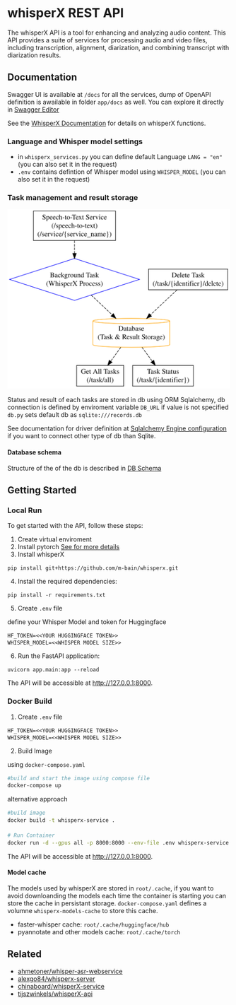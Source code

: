 # whisperX REST API

The whisperX API is a tool for enhancing and analyzing audio content. This API provides a suite of services for processing audio and video files, including transcription, alignment, diarization, and combining transcript with diarization results.

## Documentation

Swagger UI is available at `/docs` for all the services, dump of OpenAPI definition is awailable in folder `app/docs` as well. You can explore it directly in [Swagger Editor](https://editor.swagger.io/?url=https://raw.githubusercontent.com/pavelzbornik/whisperX-FastAPI/main/app/docs/openapi.yaml)

See the [WhisperX Documentation](https://github.com/m-bain/whisperX) for details on whisperX functions.

### Language and Whisper model settings

- in `whisperx_services.py` you can define default Language `LANG = "en"` (you can also set it in the request)
- `.env` contains defintion of Whisper model using `WHISPER_MODEL` (you can also set it in the request)

### Task management and result storage

![Service chart](app/docs/service_chart.svg)

Status and result of each tasks are stored in db using ORM Sqlalchemy, db connection is defined by enviroment variable `DB_URL` if value is not specified `db.py` sets default db as  `sqlite:///records.db`

See documentation for driver definition at [Sqlalchemy Engine configuration](https://docs.sqlalchemy.org/en/20/core/engines.html) if you want to connect other type of db than Sqlite.

#### Database schema

Structure of the of the db is described in [DB Schema](app/docs/db_schema.md)

## Getting Started

### Local Run

To get started with the API, follow these steps:

1. Create virtual enviroment
2. Install pytorch [See for more details](https://pytorch.org/)
3. Install whisperX

```
pip install git+https://github.com/m-bain/whisperx.git
```
4. Install the required dependencies:
```
pip install -r requirements.txt
```
5. Create `.env` file

define your Whisper Model and token for Huggingface
```
HF_TOKEN=<<YOUR HUGGINGFACE TOKEN>>
WHISPER_MODEL=<<WHISPER MODEL SIZE>>
```

6. Run the FastAPI application:

```
uvicorn app.main:app --reload
```
The API will be accessible at http://127.0.0.1:8000.

### Docker Build

1. Create `.env` file

```
HF_TOKEN=<<YOUR HUGGINGFACE TOKEN>>
WHISPER_MODEL=<<WHISPER MODEL SIZE>>
```

2. Build Image

using `docker-compose.yaml`

```sh
#build and start the image using compose file
docker-compose up
```


alternative approach

```sh
#build image
docker build -t whisperx-service .

# Run Container
docker run -d --gpus all -p 8000:8000 --env-file .env whisperx-service
```
The API will be accessible at http://127.0.0.1:8000.

#### Model cache

The models used by whisperX are stored in `root/.cache`, if you want to avoid downloanding the models each time the container is starting you can store the cache in persistant storage. `docker-compose.yaml` defines a volumne `whisperx-models-cache` to store this cache.

- faster-whisper cache: `root/.cache/huggingface/hub`
- pyannotate and other models cache: `root/.cache/torch`

## Related
- [ahmetoner/whisper-asr-webservice](https://github.com/ahmetoner/whisper-asr-webservice)
- [alexgo84/whisperx-server](https://github.com/alexgo84/whisperx-server)
- [chinaboard/whisperX-service](https://github.com/chinaboard/whisperX-service)
- [tijszwinkels/whisperX-api](https://github.com/tijszwinkels/whisperX-api)